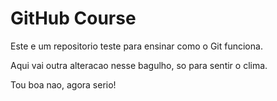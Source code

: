 # GitHub Course

Este e um repositorio teste para ensinar como o Git funciona.

Aqui vai outra alteracao nesse bagulho, so para sentir o clima.

Tou boa nao, agora serio!